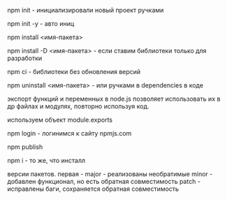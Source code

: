 npm init - инициализировали новый проект ручками

npm init -y - авто иниц

npm install <имя-пакета>

npm install -D <имя-пакета> - если ставим библиотеки только для разработки

npm ci - библиотеки без обновления версий

npm uninstall <имя-пакета> - или ручками в dependencies в коде

экспорт функций и переменных в node.js позволяет использовать их в др файлах и модулях, повторно используя код.

используем объект module.exports

npm login - логинимся к сайту npmjs.com

npm publish

npm i - то же, что инсталл

версии пакетов.
первая - major - реализованы необратимые
minor - добавлен функционал, но есть обратная совместимость
patch - исправлены баги, сохраняется обратная совместимость

